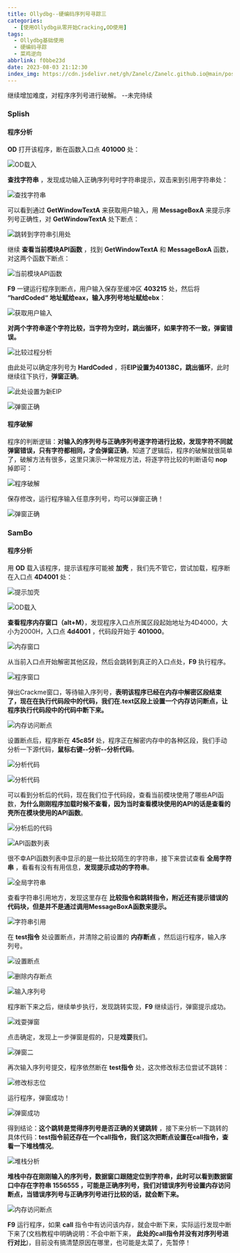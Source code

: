 ```yaml
---
title: Ollydbg--硬编码序列号寻踪三
categories:
  - [使用Ollydbg从零开始Cracking,OD使用]
tags:
  - Ollydbg基础使用
  - 硬编码寻踪
  - 菜鸡逆向
abbrlink: f0bbe23d
date: 2023-08-03 21:12:30
index_img: https://cdn.jsdelivr.net/gh/Zanelc/Zanelc.github.io@main/posts/f0bbe23d/title.png
---
```


继续增加难度，对程序序列号进行破解。						--未完待续

<!--more-->

### Splish

#### 程序分析

**OD** 打开该程序，断在函数入口点 **401000** 处：

![OD载入](https://cdn.jsdelivr.net/gh/Zanelc/Zanelc.github.io@main/posts/f0bbe23d/image-20230803211731113.png)

**查找字符串** ，发现成功输入正确序列号时字符串提示，双击来到引用字符串处：

![查找字符串](https://cdn.jsdelivr.net/gh/Zanelc/Zanelc.github.io@main/posts/f0bbe23d/image-20230803212230713.png)

可以看到通过 **GetWindowTextA** 来获取用户输入，用 **MessageBoxA** 来提示序列号正确性，对 **GetWindowTextA** 处下断点：

![跳转到字符串引用处](https://cdn.jsdelivr.net/gh/Zanelc/Zanelc.github.io@main/posts/f0bbe23d/image-20230803212607309.png)

继续 **查看当前模块API函数** ，找到 **GetWindowTextA** 和 **MessageBoxA** 函数，对这两个函数下断点：

![当前模块API函数](https://cdn.jsdelivr.net/gh/Zanelc/Zanelc.github.io@main/posts/f0bbe23d/image-20230803211923320.png)

**F9** 一键运行程序到断点，用户输入保存至缓冲区 **403215** 处，然后将 **“hardCoded“ 地址赋给eax，输入序列号地址赋给ebx**：

![获取用户输入](https://cdn.jsdelivr.net/gh/Zanelc/Zanelc.github.io@main/posts/f0bbe23d/image-20230803235313814.png)

**对两个字符串逐个字符比较，当字符为空时，跳出循环，如果字符不一致，弹窗错误。**

![比较过程分析](https://cdn.jsdelivr.net/gh/Zanelc/Zanelc.github.io@main/posts/f0bbe23d/image-20230803235828910.png)

由此处可以确定序列号为 **HardCoded** ，将**EIP设置为40138C，跳出循环**，此时继续往下执行，**弹窗正确**。

![此处设置为新EIP](https://cdn.jsdelivr.net/gh/Zanelc/Zanelc.github.io@main/posts/f0bbe23d/image-20230804000400469.png)

![弹窗正确](https://cdn.jsdelivr.net/gh/Zanelc/Zanelc.github.io@main/posts/f0bbe23d/image-20230804000437108.png)

#### 程序破解

程序的判断逻辑：**对输入的序列号与正确序列号逐字符进行比较，发现字符不同就弹窗错误，只有字符都相同，才会弹窗正确**，知道了逻辑后，程序的破解就很简单了，破解方法有很多，这里只演示一种常规方法，将逐字符比较的判断语句 **nop** 掉即可：

![程序破解](https://cdn.jsdelivr.net/gh/Zanelc/Zanelc.github.io@main/posts/f0bbe23d/image-20230804001023137.png)

保存修改，运行程序输入任意序列号，均可以弹窗正确！

![弹窗正确](https://cdn.jsdelivr.net/gh/Zanelc/Zanelc.github.io@main/posts/f0bbe23d/image-20230804001141116.png)

### SamBo

#### 程序分析

用 **OD** 载入该程序，提示该程序可能被 **加壳** ，我们先不管它，尝试加载，程序断在入口点 **4D4001** 处：

![提示加壳](https://cdn.jsdelivr.net/gh/Zanelc/Zanelc.github.io@main/posts/f0bbe23d/image-20230804004429485.png)

![OD载入](https://cdn.jsdelivr.net/gh/Zanelc/Zanelc.github.io@main/posts/f0bbe23d/image-20230804004456842.png)

**查看程序内存窗口（alt+M）**，发现程序入口点所属区段起始地址为4D4000，大小为2000H，入口点 **4d4001** ，代码段开始于 **401000**。

![内存窗口](https://cdn.jsdelivr.net/gh/Zanelc/Zanelc.github.io@main/posts/f0bbe23d/image-20230804005102033.png)

从当前入口点开始解密其他区段，然后会跳转到真正的入口点处，**F9** 执行程序。

![程序窗口](https://cdn.jsdelivr.net/gh/Zanelc/Zanelc.github.io@main/posts/f0bbe23d/image-20230804005359472.png)

弹出Crackme窗口，等待输入序列号，**表明该程序已经在内存中解密区段结束了，现在在执行代码段中的代码，我们在.text区段上设置一个内存访问断点，让程序执行代码段中的代码中断下来。**

![内存访问断点](https://cdn.jsdelivr.net/gh/Zanelc/Zanelc.github.io@main/posts/f0bbe23d/image-20230804005557395.png)

设置断点后，程序断在 **45c85f** 处，程序正在解密内存中的各种区段，我们手动分析一下源代码，**鼠标右键--分析--分析代码**。

![分析代码](https://cdn.jsdelivr.net/gh/Zanelc/Zanelc.github.io@main/posts/f0bbe23d/image-20230804005730190.png)

![分析代码](https://cdn.jsdelivr.net/gh/Zanelc/Zanelc.github.io@main/posts/f0bbe23d/image-20230804005949971.png)

可以看到分析后的代码，现在我们位于代码段，查看当前模块使用了哪些API函数，**为什么刚刚程序加载时候不查看，因为当时查看模块使用的API的话是查看的壳所在模块使用的API函数**。

![分析后的代码](https://cdn.jsdelivr.net/gh/Zanelc/Zanelc.github.io@main/posts/f0bbe23d/image-20230804010104736.png)

![API函数列表](https://cdn.jsdelivr.net/gh/Zanelc/Zanelc.github.io@main/posts/f0bbe23d/image-20230804010241817.png)

很不幸API函数列表中显示的是一些比较陌生的字符串，接下来尝试查看 **全局字符串** ，看看有没有有用信息，**发现提示成功的字符串**。

![全局字符串](https://cdn.jsdelivr.net/gh/Zanelc/Zanelc.github.io@main/posts/f0bbe23d/image-20230804010459387.png)

查看字符串引用地方，发现这里存在 **比较指令和跳转指令，附近还有提示错误的代码块，但是并不是通过调用MessageBoxA函数来提示。**

![字符串引用](https://cdn.jsdelivr.net/gh/Zanelc/Zanelc.github.io@main/posts/f0bbe23d/image-20230804010700724.png)

在 **test指令** 处设置断点，并清除之前设置的 **内存断点** ，然后运行程序，输入序列号。

![设置断点](https://cdn.jsdelivr.net/gh/Zanelc/Zanelc.github.io@main/posts/f0bbe23d/image-20230804010840952.png)

![删除内存断点](https://cdn.jsdelivr.net/gh/Zanelc/Zanelc.github.io@main/posts/f0bbe23d/image-20230804010936972.png)

![输入序列号](https://cdn.jsdelivr.net/gh/Zanelc/Zanelc.github.io@main/posts/f0bbe23d/image-20230804011026150.png)

程序断下来之后，继续单步执行，发现跳转实现，**F9** 继续运行，弹窗提示成功。

![戏耍弹窗](https://cdn.jsdelivr.net/gh/Zanelc/Zanelc.github.io@main/posts/f0bbe23d/image-20230804011302041.png)

点击确定，发现上一步弹窗是假的，只是**戏耍**我们。

![弹窗二](https://cdn.jsdelivr.net/gh/Zanelc/Zanelc.github.io@main/posts/f0bbe23d/image-20230804011352103.png)

再次输入序列号提交，程序依然断在 **test指令** 处，这次修改标志位尝试不跳转：

![修改标志位](https://cdn.jsdelivr.net/gh/Zanelc/Zanelc.github.io@main/posts/f0bbe23d/image-20230804011610215.png)

运行程序，弹窗成功！

![弹窗成功](https://cdn.jsdelivr.net/gh/Zanelc/Zanelc.github.io@main/posts/f0bbe23d/image-20230804011641045.png)

得到结论：**这个跳转是觉得序列号是否正确的关键跳转** ，接下来分析一下跳转的具体代码：**test指令前还存在一个call指令，我们这次把断点设置在call指令，查看一下堆栈情况**。

![堆栈分析](https://cdn.jsdelivr.net/gh/Zanelc/Zanelc.github.io@main/posts/f0bbe23d/image-20230804011952145.png)

**堆栈中存在刚刚输入的序列号，数据窗口跟随定位到字符串，此时可以看到数据窗口中存在字符串 1556555 ，可能是正确序列号，我们对错误序列号设置内存访问断点，当错误序列号与正确序列号进行比较的话，就会断下来。**

![内存访问断点](https://cdn.jsdelivr.net/gh/Zanelc/Zanelc.github.io@main/posts/f0bbe23d/image-20230804012218874.png)

**F9** 运行程序，如果 **call** 指令中有访问该内存，就会中断下来，实际运行发现中断下来了(文档教程中明确说明：不会中断下来， **此处的call指令并没有对序列号进行对比**)，目前没有搞清楚原因在哪里，也可能是太菜了，先暂停！

